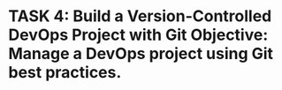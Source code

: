 # TASK 4: Build a Version-Controlled DevOps Project with Git Objective: Manage a DevOps project using Git best practices.
